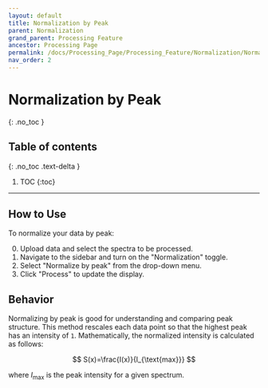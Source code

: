```yaml
---
layout: default
title: Normalization by Peak
parent: Normalization
grand_parent: Processing Feature
ancestor: Processing Page
permalink: /docs/Processing_Page/Processing_Feature/Normalization/Normalization_Peak
nav_order: 2
---
```


# Normalization by Peak
{: .no_toc }

## Table of contents
{: .no_toc .text-delta }

1. TOC
{:toc}

---

## How to Use

To normalize your data by peak:

0. Upload data and select the spectra to be processed.
1. Navigate to the sidebar and turn on the "Normalization" toggle.
2. Select "Normalize by peak" from the drop-down menu.
3. Click "Process" to update the display.

## Behavior

Normalizing by peak is good for understanding and comparing peak structure. This method rescales each data point so that the highest peak has an intensity of `1`. Mathematically, the normalized intensity is calculated as follows:

$$
S(x)=\frac{I(x)}{I_{\text{max}}}
$$

where $I_{\text{max}}$ is the peak intensity for a given spectrum.
